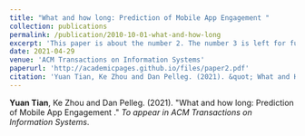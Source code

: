 ```yaml
---
title: "What and how long: Prediction of Mobile App Engagement "
collection: publications
permalink: /publication/2010-10-01-what-and-how-long
excerpt: 'This paper is about the number 2. The number 3 is left for future work.'
date: 2021-04-29
venue: 'ACM Transactions on Information Systems'
paperurl: 'http://academicpages.github.io/files/paper2.pdf'
citation: 'Yuan Tian, Ke Zhou and Dan Pelleg. (2021). &quot; What and How Long:.&quot; <i>ACM Transactions on Information Systems</i>.'
---
```

**Yuan Tian**, Ke Zhou and Dan Pelleg. (2021). "What and how long: Prediction of Mobile App Engagement ." <i> To appear in ACM Transactions on Information Systems</i>.
